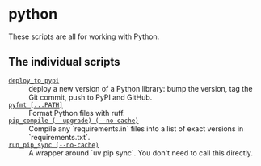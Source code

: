 # python

These scripts are all for working with Python.

## The individual scripts

<!-- [[[cog

# This adds the root of the repo to the PATH, which has cog_helpers.py
from os.path import abspath, dirname
import sys

sys.path.append(abspath(dirname(dirname("."))))

import cog_helpers

folder_name = "python"

scripts = [
    {
        "usage": "deploy_to_pypi",
        "description": """
        deploy a new version of a Python library: bump the version, tag the Git commit, push to PyPI and GitHub.
        """,
    },
    {
        "name": "pyfmt [...PATH]",
        "description": "Format Python files with ruff.",
    },
    {
        "name": "pip_compile (--upgrade) (--no-cache)",
        "description": "Compile any `requirements.in` files into a list of exact versions in `requirements.txt`.",
    },
    {
        "name": "run_pip_sync (--no-cache)",
        "description": "A wrapper around `uv pip sync`. You don't need to call this directly.",
    },
]

cog_helpers.create_description_table(folder_name=folder_name, scripts=scripts)

]]]-->
<dl>
  <dt>
    <a href="https://github.com/alexwlchan/scripts/blob/main/python/deploy_to_pypi">
      <code>deploy_to_pypi</code>
    </a>
  </dt>
  <dd>
    deploy a new version of a Python library: bump the version, tag the Git commit, push to PyPI and GitHub.
  </dd>

  <dt>
    <a href="https://github.com/alexwlchan/scripts/blob/main/python/pyfmt">
      <code>pyfmt [...PATH]</code>
    </a>
  </dt>
  <dd>
    Format Python files with ruff.
  </dd>

  <dt>
    <a href="https://github.com/alexwlchan/scripts/blob/main/python/pip_compile">
      <code>pip_compile (--upgrade) (--no-cache)</code>
    </a>
  </dt>
  <dd>
    Compile any `requirements.in` files into a list of exact versions in `requirements.txt`.
  </dd>

  <dt>
    <a href="https://github.com/alexwlchan/scripts/blob/main/python/run_pip_sync">
      <code>run_pip_sync (--no-cache)</code>
    </a>
  </dt>
  <dd>
    A wrapper around `uv pip sync`. You don't need to call this directly.
  </dd>
</dl>
<!-- [[[end]]] (checksum: a41fde5ae0ac650aa914107e692982ff) -->

